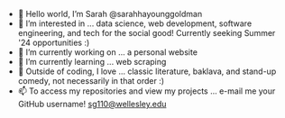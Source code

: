 - 👋 Hello world, I’m Sarah @sarahhayounggoldman
- 👀 I’m interested in ... data science, web development, software engineering, and tech for the social good! Currently seeking Summer '24 opportunities :)
- 🔭 I’m currently working on ... a personal website 
- 🌱 I’m currently learning ... web scraping
- 💞️ Outside of coding, I love ... classic literature, baklava, and stand-up comedy, not necessarily in that order :)
- 📫 To access my repositories and view my projects ... e-mail me your GitHub username! sg110@wellesley.edu
